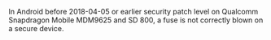 In Android before 2018-04-05 or earlier security patch level on Qualcomm Snapdragon Mobile MDM9625 and SD 800, a fuse is not correctly blown on a secure device.